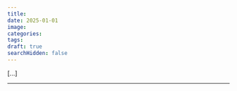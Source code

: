 ```yaml
---
title:
date: 2025-01-01
image:
categories:
tags:
draft: true
searchHidden: false
---
```


[...]

<!--more-->

---
